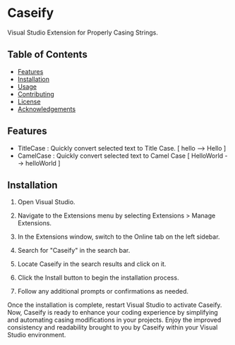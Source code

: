 # Caseify

Visual Studio Extension for Properly Casing Strings.

## Table of Contents

- [Features](#features)
- [Installation](#installation)
- [Usage](#usage)
- [Contributing](#contributing)
- [License](#license)
- [Acknowledgements](#acknowledgements)

## Features

- TitleCase : Quickly convert selected text to Title Case. [ hello --> Hello ]
- CamelCase : Quickly convert selected text to Camel Case [ HelloWorld --> helloWorld ]

## Installation
1) Open Visual Studio.

2) Navigate to the Extensions menu by selecting Extensions > Manage Extensions.

3) In the Extensions window, switch to the Online tab on the left sidebar.

4) Search for "Caseify" in the search bar.

5) Locate Caseify in the search results and click on it.

6) Click the Install button to begin the installation process.

7) Follow any additional prompts or confirmations as needed.

Once the installation is complete, restart Visual Studio to activate Caseify.
Now, Caseify is ready to enhance your coding experience by simplifying and automating casing modifications in your projects. Enjoy the improved consistency and readability brought to you by Caseify within your Visual Studio environment.